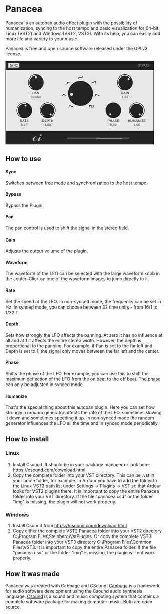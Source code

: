 # Panacea
Panacea is an autopan audio effect plugin with the possibility of humanization, syncing to the host tempo and basic visualization for 64-bit Linux (VST2) and Windows (VST2, VST3). With its help, you can easily add more life and variety to your music.

Panacea is free and open source software released under the GPLv3 license.

![Preview of Panacea](preview.png)

## How to use
#### Sync
Switches between free mode and synchronization to the host tempo.

#### Bypass
Bypass the Plugin.

#### Pan
The pan control is used to shift the signal in the stereo field.

#### Gain
Adjusts the output volume of the plugin.

#### Waveform
The waveform of the LFO can be selected with the large waveform knob in the center. Click on one of the waveform images to jump directly to it.

#### Rate
Set the speed of the LFO. In non-synced mode, the frequency can be set in Hz. In synced mode, you can choose between 32 time units - from 16/1 to 1/32 T.

#### Depth
Sets how strongly the LFO affects the panning. At zero it has no influence at all and at 1 it affects the entire stereo width. However, the depth is proportional to the panning. For example, if Pan is set to the far left and Depth is set to 1, the signal only moves between the far left and the center.

#### Phase
Shifts the phase of the LFO. For example, you can use this to shift the maximum deflection of the LFO from the on beat to the off beat. The phase can only be adjusted in synced mode.

#### Humanize
That's the special thing about this autopan plugin. Here you can set how strongly a random generator affects the rate of the LFO, sometimes slowing it down and sometimes speeding it up. In non-synced mode the random generator influences the LFO all the time and in synced mode periodically.

## How to install
### Linux
1. Install Csound. It should be in your package manager or look here: https://csound.com/download.html
2. Copy the complete folder into your VST directory. This can be .vst in your home folder, for example. In Ardour you have to add the folder to the Linux VST2 path list under Settings -> Plugins -> VST so that Ardour looks for VST2 plugins there. It is important to copy the entire Panacea folder into your VST directory. If the file "panacea.csd" or the folder "img" is missing, the plugin will not work properly.

### Windows
1. Install Csound from https://csound.com/download.html
2. Copy either the complete VST2 Panacea folder into your VST2 directory C:\Program Files\Steinberg\VstPlugins. Or copy the complete VST3 Panacea folder into your VST3 directory C:\Program Files\Common Files\VST3. It is important to copy the entire Panacea folder. If the file "panacea.csd" or the folder "img" is missing, the plugin will not work properly.

## How it was made
Panacea was created with Cabbage and CSound. [Cabbage](https://cabbageaudio.com/) is a framework for audio software development using the Csound audio synthesis language. [Csound](https://csound.com/) is a sound and music computing system that contains a complete software package for making computer music. Both are open source.
